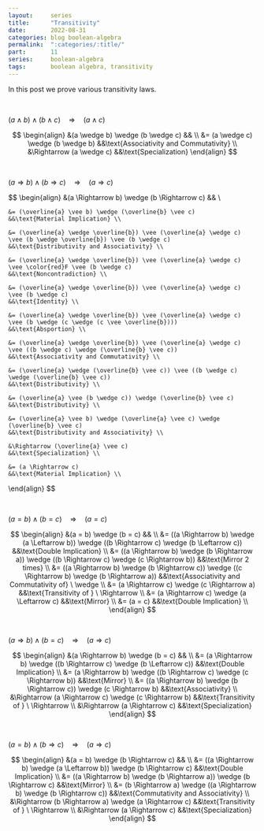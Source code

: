 ```yaml
---
layout:     series
title:      "Transitivity"
date:       2022-08-31
categories: blog boolean-algebra
permalink:  ":categories/:title/"
part:       11
series:     boolean-algebra
tags:       boolean algebra, transitivity
---
```


In this post we prove various transitivity laws.

<br>

$(a \wedge b) \wedge (b \wedge c) \quad \Rightarrow \quad (a \wedge c)$

$$
\begin{align}
    &(a \wedge b) \wedge (b \wedge c)       && \\
    &= (a \wedge c) \wedge (b \wedge b)     &&\text{Associativity and Commutativity} \\
    &\Rightarrow (a \wedge c)                  &&\text{Specialization}
\end{align}
$$

<br>

$(a \Rightarrow b) \wedge (b \Rightarrow c) \quad \Rightarrow \quad (a \Rightarrow c)$

$$
\begin{align}
    &(a \Rightarrow b) \wedge (b \Rightarrow c)
    && \\

    &= (\overline{a} \vee b) \wedge (\overline{b} \vee c)
    &&\text{Material Implication} \\

    &= (\overline{a} \wedge \overline{b}) \vee (\overline{a} \wedge c) \vee (b \wedge \overline{b}) \vee (b \wedge c)
    &&\text{Distributivity and Associativity} \\

    &= (\overline{a} \wedge \overline{b}) \vee (\overline{a} \wedge c) \vee \color{red}F \vee (b \wedge c)
    &&\text{Noncontradiction} \\

    &= (\overline{a} \wedge \overline{b}) \vee (\overline{a} \wedge c) \vee (b \wedge c)
    &&\text{Identity} \\

    &= (\overline{a} \wedge \overline{b}) \vee (\overline{a} \wedge c) \vee (b \wedge (c \wedge (c \vee \overline{b})))
    &&\text{Absportion} \\

    &= (\overline{a} \wedge \overline{b}) \vee (\overline{a} \wedge c) \vee ((b \wedge c) \wedge (\overline{b} \vee c))
    &&\text{Associativity and Commutativity} \\

    &= (\overline{a} \wedge (\overline{b} \vee c)) \vee ((b \wedge c) \wedge (\overline{b} \vee c))
    &&\text{Distributivity} \\

    &= (\overline{a} \vee (b \wedge c)) \wedge (\overline{b} \vee c)
    &&\text{Distributivity} \\

    &= (\overline{a} \vee b) \wedge (\overline{a} \vee c) \wedge (\overline{b} \vee c)
    &&\text{Distributivity and Associativity} \\

    &\Rightarrow (\overline{a} \vee c)
    &&\text{Specialization} \\

    &= (a \Rightarrow c)
    &&\text{Material Implication} \\
\end{align}
$$

<br>

$(a = b) \wedge (b = c) \quad \Rightarrow \quad (a = c)$

$$
\begin{align}
    &(a = b) \wedge (b = c)       && \\
    &= ((a \Rightarrow b) \wedge (a \Leftarrow b)) \wedge ((b \Rightarrow c) \wedge (b \Leftarrow c)) &&\text{Double Implication} \\
    &= ((a \Rightarrow b) \wedge (b \Rightarrow a)) \wedge ((b \Rightarrow c) \wedge (c \Rightarrow b)) &&\text{Mirror 2 times} \\
    &= ((a \Rightarrow b) \wedge (b \Rightarrow c)) \wedge ((c \Rightarrow b) \wedge (b \Rightarrow a)) &&\text{Associativity and Commutativity of} \ \wedge \\
    &= (a \Rightarrow c) \wedge (c \Rightarrow a) &&\text{Transitivity of } \ \Rightarrow \\
    &= (a \Rightarrow c) \wedge (a \Leftarrow c) &&\text{Mirror} \\
    &= (a = c) &&\text{Double Implication} \\
\end{align}
$$

<br>

$(a \Rightarrow b) \wedge (b = c) \quad \Rightarrow \quad (a \Rightarrow c)$

$$
\begin{align}
    &(a \Rightarrow b) \wedge (b = c)                                      && \\
    &= (a \Rightarrow b) \wedge ((b \Rightarrow c) \wedge (b \Leftarrow c))   &&\text{Double Implication} \\
    &= (a \Rightarrow b) \wedge ((b \Rightarrow c) \wedge (c \Rightarrow b))     &&\text{Mirror} \\
    &= ((a \Rightarrow b) \wedge (b \Rightarrow c)) \wedge (c \Rightarrow b)     &&\text{Associativity} \\
    &\Rightarrow (a \Rightarrow c) \wedge (c \Rightarrow b)                      &&\text{Transitivity of } \ \Rightarrow \\
    &\Rightarrow (a \Rightarrow c)                                            &&\text{Specialization}
\end{align}
$$

<br>

$(a = b) \wedge (b \Rightarrow c) \quad \Rightarrow \quad (a \Rightarrow c)$

$$
\begin{align}
    &(a = b) \wedge (b \Rightarrow c)                                      && \\
    &= ((a \Rightarrow b) \wedge (a \Leftarrow b)) \wedge (b \Rightarrow c)   &&\text{Double Implication} \\
    &= ((a \Rightarrow b) \wedge (b \Rightarrow a)) \wedge (b \Rightarrow c)     &&\text{Mirror} \\
    &= (b \Rightarrow a) \wedge ((a \Rightarrow b) \wedge (b \Rightarrow c))     &&\text{Commutativity and Associativity} \\
    &\Rightarrow (b \Rightarrow a) \wedge (a \Rightarrow c)                      &&\text{Transitivity of } \ \Rightarrow \\
    &\Rightarrow (a \Rightarrow c)                                            &&\text{Specialization}
\end{align}
$$